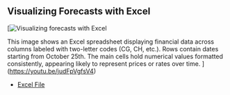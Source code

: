 ## Visualizing Forecasts with Excel

[![Visualizing forecasts with Excel](https://i.ytimg.com/vi_webp/judFpVgfsV4/sddefault.webp)

This image shows an Excel spreadsheet displaying financial data across columns labeled with two-letter codes (CG, CH, etc.). Rows contain dates starting from October 25th. The main cells hold numerical values formatted consistently, appearing likely to represent prices or rates over time.
](https://youtu.be/judFpVgfsV4)

- [Excel File](https://docs.google.com/spreadsheets/d/1a6cSbmZKjX_ZzBsWWrPQwU_4KgRNMwc0/view#gid=1138079165)

